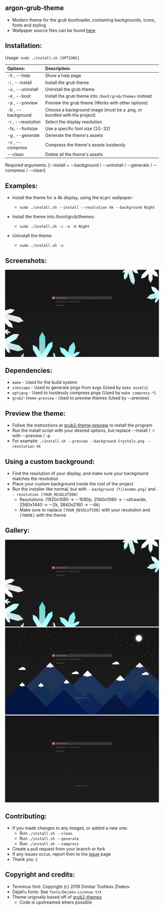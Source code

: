 ## argon-grub-theme
 - Modern theme for the grub bootloader, containing backgrounds, icons, fonts and styling
 - Wallpaper source files can be found [here](https://github.com/Dragon8oy/argon-wallpapers)

## Installation:

Usage:  `sudo ./install.sh [OPTIONS]`

|  Options:            | Description: |
|:---------------------|:-------------|
| -h , --help          | Show a help page |
| -i , --install       | Install the grub theme |
| -u , --uninstall     | Uninstall the grub theme |
| -e , --boot          | Install the grub theme into `/boot/grub/themes` instead |
| -p , --preview       | Preview the grub theme (Works with other options) |
| -b , --background    | Choose a background image (must be a .png, or bundled with the project) |
| -r , --resolution    | Select the display resolution |
| -fs, --fontsize      | Use a specific font size (10-32) |
| -g , --generate      | Generate the theme's assets |
| -c , --compress      | Compress the theme's assets losslessly |
| --clean              | Delete all the theme's assets |
Required arguments: [--install + --background / --uninstall / --generate / --compress / --clean]

## Examples:
 - Install the theme for a 4k display, using the `Night` wallpaper:
   - `sudo ./install.sh --install --resolution 4k --background Night`

 - Install the theme into /boot/grub/themes:
   - `sudo ./install.sh -i -e -b Night`

 - Uninstall the theme:
   - `sudo ./install.sh -u`

## Screenshots:
![Gallery](docs/Gallery.gif)

## Dependencies:
 - `make` - Used for the build system
 - `inkscape` - Used to generate pngs from svgs (Used by `make assets`)
 - `optipng` - Used to losslessly compress pngs (Used by `make compress-*`)
 - `grub2-theme-preview` - Used to preview themes (Used by --preview)

## Preview the theme:
 - Follow the instructions at [grub2-theme-preview](https://github.com/hartwork/grub2-theme-preview) to install the program
 - Run the install script with your desired options, but replace --install / -i with --preview / -p
 - For example: `./install.sh --preview --background Crystals.png --resolution 4k`

## Using a custom background:
 - Find the resolution of your display, and make sure your background matches the resolution
 - Place your custom background inside the root of the project
 - Run the installer like normal, but with `--background [filename.png]` and `-- resolution [YOUR_RESOLUTION]`
   - Resolutions: (1920x1080 -> --1080p, 2560x1080 -> --ultrawide, 2560x1440 -> --2k, 3840x2160 -> --4k)
   - Make sure to replace `[YOUR_RESOLUTION]` with your resolution and `[THEME]` with the theme

## Gallery:
![Crystals](docs/Crystals.png)
![Night](docs/Night.png)
![Grey](docs/Grey.png)

## Contributing:
 - If you made changes to any images, or added a new one:
   - Run `./install.sh --clean`
   - Run `./install.sh --generate`
   - Run `./install.sh --compress`
 - Create a pull request from your branch or fork
 - If any issues occur, report then to the [issue](https://github.com/Dragon8oy/argon-grub-theme/issues) page
 - Thank you :)

## Copyright and credits:
 - Terminus font: Copyright (c) 2019 Dimitar Toshkov Zhekov
 - DejaVu fonts: See `fonts/DejaVu-License.txt`
 - Theme originally based off of [grub2-themes](https://github.com/vinceliuice/grub2-themes)
   - Code is upstreamed where possible
